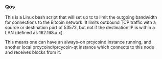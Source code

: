 ### Qos ###

This is a Linux bash script that will set up tc to limit the outgoing bandwidth for connections to the Bitcoin network. It limits outbound TCP traffic with a source or destination port of 53572, but not if the destination IP is within a LAN (defined as 192.168.x.x).

This means one can have an always-on prcycoind instance running, and another local prcycoind/prcycoin-qt instance which connects to this node and receives blocks from it.
